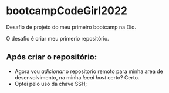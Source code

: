 # bootcampCodeGirl2022
Desafio de projeto do meu primeiro bootcamp na Dio.

O desafio é criar meu primerio repositório.

## Após criar o repositório:
 - Agora vou _adicionar_ o repositorio remoto para minha area de desenvolvimento, na minha _local host_ certo? Certo.
 - Optei pelo uso da chave SSH;
 

